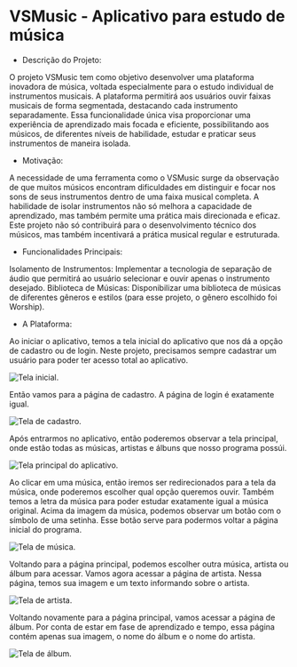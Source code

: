 # VSMusic - Aplicativo para estudo de música

- Descrição do Projeto:

O projeto VSMusic tem como objetivo desenvolver uma plataforma inovadora de música, voltada especialmente para o estudo individual de instrumentos musicais. A plataforma permitirá aos usuários ouvir faixas musicais de forma segmentada, destacando cada instrumento separadamente. Essa funcionalidade única visa proporcionar uma experiência de aprendizado mais focada e eficiente, possibilitando aos músicos, de diferentes níveis de habilidade, estudar e praticar seus instrumentos de maneira isolada.

 - Motivação:

A necessidade de uma ferramenta como o VSMusic surge da observação de que muitos músicos encontram dificuldades em distinguir e focar nos sons de seus instrumentos dentro de uma faixa musical completa. A habilidade de isolar instrumentos não só melhora a capacidade de aprendizado, mas também permite uma prática mais direcionada e eficaz. Este projeto não só contribuirá para o desenvolvimento técnico dos músicos, mas também incentivará a prática musical regular e estruturada.

 - Funcionalidades Principais:

Isolamento de Instrumentos: Implementar a tecnologia de separação de áudio que permitirá ao usuário selecionar e ouvir apenas o instrumento desejado.
Biblioteca de Músicas: Disponibilizar uma biblioteca de músicas de diferentes gêneros e estilos (para esse projeto, o gênero escolhido foi Worship).

- A Plataforma:

Ao iniciar o aplicativo, temos a tela inicial do aplicativo que nos dá a opção de cadastro ou de login.
Neste projeto, precisamos sempre cadastrar um usuário para poder ter acesso total ao aplicativo.

<img src="images/inicio.jpg" alt="Tela inicial.">

Então vamos para a página de cadastro. A página de login é exatamente igual.

<img src="images/cadastro.jpg" alt="Tela de cadastro.">

Após entrarmos no aplicativo, então poderemos observar a tela principal, onde estão todas as músicas, artistas e álbuns que nosso programa possúi.

<img src="images/app.jpg" alt="Tela principal do aplicativo.">

Ao clicar em uma música, então iremos ser redirecionados para a tela da música, onde poderemos escolher qual opção queremos ouvir. Também temos a letra da música para poder estudar exatamente igual a música original.
Acima da imagem da música, podemos observar um botão com o símbolo de uma setinha. Esse botão serve para podermos voltar a página inicial do programa.

<img src="images/musica.jpg" alt="Tela de música.">

Voltando para a página principal, podemos escolher outra música, artista ou álbum para acessar. Vamos agora acessar a página de artista.
Nessa página, temos sua imagem e um texto informando sobre o artista.

<img src="images/perfil.jpg" alt="Tela de artista.">

Voltando novamente para a página principal, vamos acessar a página de álbum.
Por conta de estar em fase de aprendizado e tempo, essa página contém apenas sua imagem, o nome do álbum e o nome do artista.

<img src="images/album.jpg" alt="Tela de álbum.">
